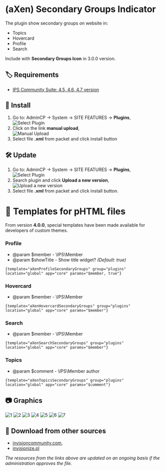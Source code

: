 # (aXen) Secondary Groups Indicator

The plugin show secondary groups on website in:

- Topics
- Hovercard
- Profile
- Search

Include with **Secondary Groups Icon** in 3.0.0 version.

## 🏷️ Requirements

- [IPS Community Suite: 4.5, 4.6, 4.7 version](https://invisioncommunity.com/)

## 🧰 Install

1. Go to: AdminCP -> System -> SITE FEATURES -> **Plugins**,  
   ![Select Plugin](https://files.axendev.net/github/plugins/admincp_select.png)
2. Click on the link **manual upload**,  
   ![Manual Upload](https://files.axendev.net/github/plugins/manual_upload.png)
3. Select file **.xml** from packet and click install button

## 🛠️ Update

1. Go to: AdminCP -> System -> SITE FEATURES -> **Plugins**,  
   ![Select Plugin](https://files.axendev.net/github/plugins/admincp_select.png)
2. Search plugin and click **Upload a new version**,  
   ![Upload a new version](https://files.axendev.net/github/plugins/new_version_upload.png)
3. Select file **.xml** from packet and click install button.

# 🔧 Templates for pHTML files

From version **4.0.0**, special templates have been made available for developers of custom themes.

### Profile

- @param $member - \IPS\Member
- @param $showTitle - Show title widget? _(Default: true)_

```
{template="aXenProfileSecondaryGroups" group="plugins" location="global" app="core" params="$member, true"}
```

### Hovercard

- @param $member - \IPS\Member

```
{template="aXenHovercardSecondaryGroups" group="plugins" location="global" app="core" params="$member"}
```

### Search

- @param $member - \IPS\Member

```
{template="aXenSearchSecondaryGroups" group="plugins" location="global" app="core" params="$member"}
```

### Topics

- @param $comment - \IPS\Member author

```
{template="aXenTopicsSecondaryGroups" group="plugins" location="global" app="core" params="$comment"}
```

## 📷 Graphics

![1](https://github.com/aXenDeveloper/ips-secondary-groups-indicator/blob/master/1.png?raw=true)
![2](https://github.com/aXenDeveloper/ips-secondary-groups-indicator/blob/master/2.png?raw=true)
![3](https://github.com/aXenDeveloper/ips-secondary-groups-indicator/blob/master/3.png?raw=true)
![4](https://github.com/aXenDeveloper/ips-secondary-groups-indicator/blob/master/4.png?raw=true)
![5](https://github.com/aXenDeveloper/ips-secondary-groups-indicator/blob/master/5.png?raw=true)
![6](https://github.com/aXenDeveloper/ips-secondary-groups-indicator/blob/master/6.png?raw=true)
![7](https://github.com/aXenDeveloper/ips-secondary-groups-indicator/blob/master/7.png?raw=true)

## 🔌 Download from other sources

- [invisioncommunity.com](https://invisioncommunity.com/files/file/8760-axen-secondary-groups-indicator/),
- [invisionize.pl](https://forum.invisionize.pl/files/file/772-axen-secondary-groups-indicator/)

_The resources from the links above are updated on an ongoing basis if the administration approves the file._
